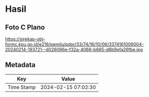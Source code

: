 # Hasil

## Foto C Plano

https://sirekap-obj-formc.kpu.go.id/e216/pemilu/pdpr/33/74/16/10/06/3374161006004-20240214-193721--d026096e-f32a-4068-b665-d8b9efa26fbe.jpg


## Metadata

| Key        | Value               |
| ---------- | ------------------- |
| Time Stamp | 2024-02-15 07:02:30 |



